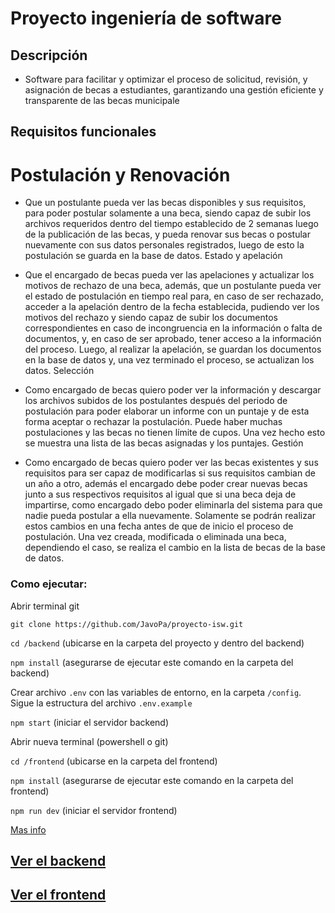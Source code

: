 # Proyecto ingeniería de software

## Descripción

- Software para facilitar y optimizar el proceso de solicitud, revisión, y asignación de becas a estudiantes, garantizando una gestión eficiente y transparente de las becas municipale

## Requisitos funcionales

# Postulación y Renovación
- Que un postulante pueda ver las becas disponibles y sus requisitos, para poder postular solamente a una beca, siendo capaz de subir los archivos requeridos dentro del tiempo establecido de 2 semanas luego de la publicación de las becas, y pueda renovar sus becas o postular nuevamente con sus datos personales registrados, luego de esto la postulación se guarda en la base de datos. 
Estado y apelación

- Que el encargado de becas pueda ver las apelaciones y actualizar los motivos de rechazo de una beca, además, que un postulante pueda ver el estado de postulación en tiempo real para, en caso de ser rechazado, acceder a la apelación dentro de la fecha establecida, pudiendo ver los motivos del rechazo y siendo capaz de subir los documentos correspondientes en caso de incongruencia en la información o falta de documentos, y, en caso de ser aprobado, tener acceso a la información del proceso. Luego, al realizar la apelación, se guardan los documentos en la base de datos y, una vez terminado el proceso, se actualizan los datos.
Selección

- Como encargado de becas quiero poder ver la información y descargar los archivos subidos de los postulantes después del periodo de postulación para poder elaborar un informe con un puntaje y de esta forma aceptar o rechazar la postulación. Puede haber muchas postulaciones y las becas no tienen límite de cupos. Una vez hecho esto se muestra una lista de las becas asignadas y los puntajes.
Gestión

- Como encargado de becas quiero poder ver las becas existentes y sus requisitos para ser capaz de modificarlas si sus requisitos cambian de un año a otro, además el encargado debe poder crear nuevas becas junto a sus respectivos requisitos al igual que si una beca deja de impartirse, como encargado debo poder eliminarla del sistema para que nadie pueda postular a ella nuevamente. Solamente se podrán realizar estos cambios en una fecha antes de que de inicio el proceso de postulación. Una vez creada, modificada o eliminada una beca, dependiendo el caso, se realiza el cambio en la lista de becas de la base de datos.


### Como ejecutar:

Abrir terminal git

`git clone https://github.com/JavoPa/proyecto-isw.git`

`cd /backend` (ubicarse en la carpeta del proyecto y dentro del backend)

`npm install` (asegurarse de ejecutar este comando en la carpeta del backend)

Crear archivo `.env` con las variables de entorno, en la carpeta `/config`. Sigue la estructura del archivo `.env.example`

`npm start` (iniciar el servidor backend)

Abrir nueva terminal (powershell o git)

`cd /frontend` (ubicarse en la carpeta del frontend)

`npm install` (asegurarse de ejecutar este comando en la carpeta del frontend)

`npm run dev` (iniciar el servidor frontend)

[Mas info](./backend/Backend.md)


## [Ver el backend](./backend/Backend.md)
## [Ver el frontend](./frontend/Frontend.md)
